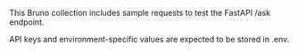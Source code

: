 This Bruno collection includes sample requests to test the FastAPI /ask endpoint.

API keys and environment-specific values are expected to be stored in .env.